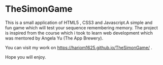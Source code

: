 # TheSimonGame
This is a small application of HTML5 , CSS3 and Javascript.A simple and fun game which will test your sequence remembering memory.
The project is inspired from the course which i took to learn web development which was mentored by Angela Yu (The App Brewery).

You can visit my work on https://hariom1625.github.io/TheSimonGame/ .

Hope you will enjoy.
